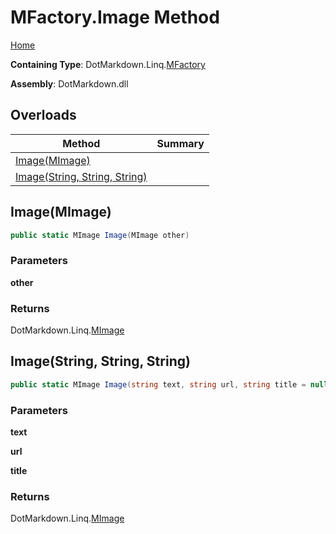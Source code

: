 # MFactory\.Image Method

[Home](../../../../README.md)

**Containing Type**: DotMarkdown\.Linq\.[MFactory](../README.md)

**Assembly**: DotMarkdown\.dll

## Overloads

| Method | Summary |
| ------ | ------- |
| [Image(MImage)](#DotMarkdown_Linq_MFactory_Image_DotMarkdown_Linq_MImage_) | |
| [Image(String, String, String)](#DotMarkdown_Linq_MFactory_Image_System_String_System_String_System_String_) | |

## Image\(MImage\) <a name="DotMarkdown_Linq_MFactory_Image_DotMarkdown_Linq_MImage_"></a>

```csharp
public static MImage Image(MImage other)
```

### Parameters

**other**

### Returns

DotMarkdown\.Linq\.[MImage](../../MImage/README.md)

## Image\(String, String, String\) <a name="DotMarkdown_Linq_MFactory_Image_System_String_System_String_System_String_"></a>

```csharp
public static MImage Image(string text, string url, string title = null)
```

### Parameters

**text**

**url**

**title**

### Returns

DotMarkdown\.Linq\.[MImage](../../MImage/README.md)

